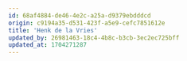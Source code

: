```yaml
---
id: 68af4884-de46-4e2c-a25a-d9379ebdddcd
origin: c9194a35-d531-423f-a5e9-cefc7851612e
title: 'Henk de la Vries'
updated_by: 26981463-18c4-4b8c-b3cb-3ec2ec725bff
updated_at: 1704271287
---
```

